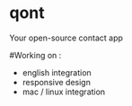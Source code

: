 # qont
Your open-source contact app

#Working on :

- english integration
- responsive design
- mac / linux integration

